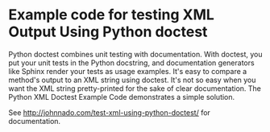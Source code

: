 # Example code for testing XML Output Using Python doctest

Python doctest combines unit testing with documentation.  With doctest, you put your unit tests in the Python docstring, and documentation generators like Sphinx render your tests as usage examples.  It's easy to compare a method's output to an XML string using doctest.  It's not so easy when you want the XML string pretty-printed for the sake of  clear documentation.  The Python XML Doctest Example Code demonstrates a simple solution.

See http://johnnado.com/test-xml-using-python-doctest/ for documentation.
